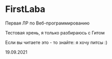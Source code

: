 # FirstLaba
Первая ЛР по Веб-программированию

Тестовая хрень, я только разбираюсь с Гитом

Если вы читаете это - то знайте: я хочу питсы :)

19.09.2021
